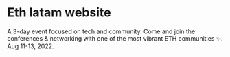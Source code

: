 # Eth latam website

A 3-day event focused on tech and community. Come and join the conferences & networking with one of the most vibrant ETH communities ✨.
Aug 11-13, 2022.